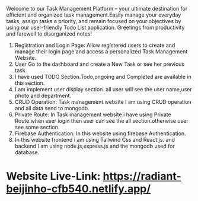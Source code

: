 Welcome to our Task Management Platform – your ultimate destination for efficient and organized task management.Easily manage your everyday tasks, assign tasks a priority, and remain focused on your objectives by using our user-friendly Todo List application. Greetings from productivity and farewell to disorganized notes!

1. Registration and Login Page: Allow registered users to create and manage their login page and access a personalized Task Management Website.
2. User Go to the dashboard and create a New Task or see her previous task.
3. I have used TODO Section.Todo,ongoing and Completed are available in this section.
4. I am implement user display section. all user will see the user name,user photo and department. 
5. CRUD Operation: Task management website I am using CRUD operation and all data send to mongodb.
6. Private Route: In Task management website i have using Private Route.when user login then user can see the all section.otherwise user see some section.
7. Firebase Authentication: In this website using firebase Authentication.
8. In this website frontend i am using Tailwind Css and  React.js. and backend I am using node.js,express.js and the mongodb used for database.

# Website Live-Link: https://radiant-beijinho-cfb540.netlify.app/
